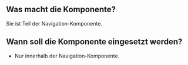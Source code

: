 
## Was macht die Komponente?
Sie ist Teil der Navigation-Komponente.

## Wann soll die Komponente eingesetzt werden?
* Nur innerhalb der Navigation-Komponente.
